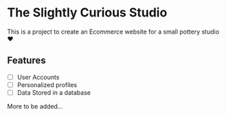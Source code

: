 # The Slightly Curious Studio

This is a project to create an Ecommerce website for a small pottery studio ❤️

## Features

- [ ] User Accounts
- [ ] Personalized profiles
- [ ] Data Stored in a database

More to be added...

